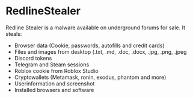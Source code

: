 # RedlineStealer
Redline Stealer is a malware available on underground forums for sale. It steals:
- Browser data (Cookie, passwords, autofills and credit cards)
- Files and images from desktop (.txt, .md, .doc, .docx, .jpg, .png, .jpeg
- Discord tokens
- Telegram and Steam sessions
- Roblox cookie from Roblox Studio
- Cryptowallets (Metamask, ronin, exodus, phantom and more)
- Userinformation and screenshot
- Installed browsers and software
